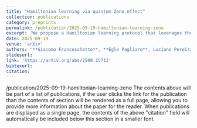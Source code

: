 ```yaml
---
title: "Hamiltonian learning via quantum Zeno effect"
collection: publications
category: preprints
permalink: /publication/2025-09-19-hamiltonian-learning-zeno
excerpt: 'We propose a Hamiltonian learning protocol that leverages the quantum Zeno effect to reshape and localize system dynamics, enabling the extraction of local Hamiltonian coefficients, and demonstrate its feasibility by learning a 109-qubit Hamiltonian on IBM’s hardware.'
date: 2025-09-19
venue: 'arXiv'
authors: '**Giacomo Franceschetto**, **Egle Pagliaro**, Luciano Pereira, Leonardo Zambrano, Antonio Acín'
slidesurl: 
link: 'https://arXiv.org/abs/2509.15713'
bibtexurl: 
citation: 
---
```

/publication/2025-09-19-hamiltonian-learning-zeno
The contents above will be part of a list of publications, if the user clicks the link for the publication than the contents of section will be rendered as a full page, allowing you to provide more information about the paper for the reader. When publications are displayed as a single page, the contents of the above "citation" field will automatically be included below this section in a smaller font.